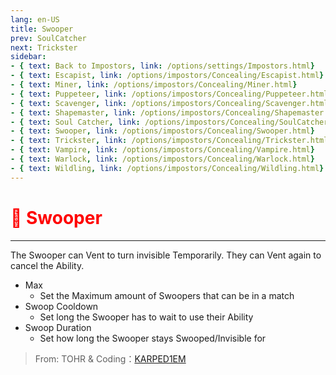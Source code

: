 ```yaml
---
lang: en-US
title: Swooper
prev: SoulCatcher
next: Trickster
sidebar:
- { text: Back to Impostors, link: /options/settings/Impostors.html}
- { text: Escapist, link: /options/impostors/Concealing/Escapist.html}
- { text: Miner, link: /options/impostors/Concealing/Miner.html}
- { text: Puppeteer, link: /options/impostors/Concealing/Puppeteer.html}
- { text: Scavenger, link: /options/impostors/Concealing/Scavenger.html}
- { text: Shapemaster, link: /options/impostors/Concealing/Shapemaster.html}
- { text: Soul Catcher, link: /options/impostors/Concealing/SoulCatcher.html}
- { text: Swooper, link: /options/impostors/Concealing/Swooper.html}
- { text: Trickster, link: /options/impostors/Concealing/Trickster.html}
- { text: Vampire, link: /options/impostors/Concealing/Vampire.html}
- { text: Warlock, link: /options/impostors/Concealing/Warlock.html}
- { text: Wildling, link: /options/impostors/Concealing/Wildling.html}
---
```


# <font color="red">🦇 Swooper</font> <Badge text="Concealing" type="tip" vertical="middle"/>
---

The Swooper can Vent to turn invisible Temporarily. They can Vent again to cancel the Ability. 
* Max
  * Set the Maximum amount of Swoopers that can be in a match
* Swoop Cooldown
  * Set long the Swooper has to wait to use their Ability
* Swoop Duration
  * Set how long the Swooper stays Swooped/Invisible for

> From: TOHR & Coding：[KARPED1EM](https://github.com/KARPED1EM)